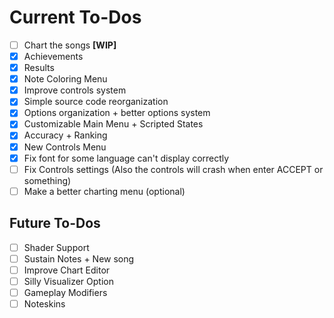 # Current To-Dos
* [ ] Chart the songs **[WIP]**
* [X] Achievements
* [X] Results
* [X] Note Coloring Menu
* [X] Improve controls system
* [X] Simple source code reorganization
* [X] Options organization + better options system
* [X] Customizable Main Menu + Scripted States
* [X] Accuracy + Ranking
* [X] New Controls Menu
* [X] Fix font for some language can't display correctly
* [ ] Fix Controls settings (Also the controls will crash when enter ACCEPT or something)
* [ ] Make a better charting menu (optional)

## Future To-Dos
* [ ] Shader Support
* [ ] Sustain Notes + New song
* [ ] Improve Chart Editor
* [ ] Silly Visualizer Option
* [ ] Gameplay Modifiers
* [ ] Noteskins